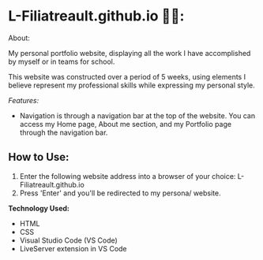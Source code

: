 # L-Filiatreault.github.io 👩‍🎨:

About:

My personal portfolio website, displaying all the work I have accomplished by myself or in teams for school.

This website was constructed over a period of 5 weeks, using elements I believe represent my professional skills while expressing my personal style.

*Features:*

- Navigation is through a navigation bar at the top of the website. You can access my Home page, About me section, and my Portfolio page through the navigation bar.

## How to Use:
1) Enter the following website address into a browser of your choice: L-Filiatreault.github.io
2) Press 'Enter' and you'll be redirected to my persona/ website.


**Technology Used:**
- HTML
- CSS
- Visual Studio Code (VS Code)
- LiveServer extension in VS Code
